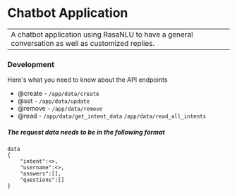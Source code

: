 # Chatbot Application
<table>
<tr>
<td>
   A chatbot application using RasaNLU to have a general conversation as well as customized replies.
</table>
</tr>
</td>


### Development
Here's what you need to know about the API endpoints

 - @create - `/app/data/create`
 - @set - `/app/data/update`
 - @remove - `/app/data/remove`
 - @read - `/app/data/get_intent_data` `/app/data/read_all_intents`

##### The request data needs to be in the following format

```
data
{
	"intent":<>,
	"username":<>,
	"answers":[],
	"questions":[]
}
```


